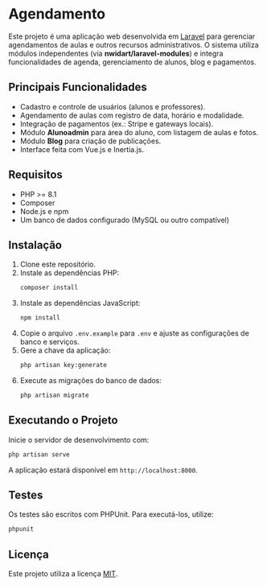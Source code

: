 # Agendamento

Este projeto é uma aplicação web desenvolvida em [Laravel](https://laravel.com/) para gerenciar agendamentos de aulas e outros recursos administrativos. O sistema utiliza módulos independentes (via **nwidart/laravel-modules**) e integra funcionalidades de agenda, gerenciamento de alunos, blog e pagamentos.

## Principais Funcionalidades

- Cadastro e controle de usuários (alunos e professores).
- Agendamento de aulas com registro de data, horário e modalidade.
- Integração de pagamentos (ex.: Stripe e gateways locais).
- Módulo **Alunoadmin** para área do aluno, com listagem de aulas e fotos.
- Módulo **Blog** para criação de publicações.
- Interface feita com Vue.js e Inertia.js.

## Requisitos

- PHP >= 8.1
- Composer
- Node.js e npm
- Um banco de dados configurado (MySQL ou outro compatível)

## Instalação

1. Clone este repositório.
2. Instale as dependências PHP:
   ```bash
   composer install
   ```
3. Instale as dependências JavaScript:
   ```bash
   npm install
   ```
4. Copie o arquivo `.env.example` para `.env` e ajuste as configurações de banco e serviços.
5. Gere a chave da aplicação:
   ```bash
   php artisan key:generate
   ```
6. Execute as migrações do banco de dados:
   ```bash
   php artisan migrate
   ```

## Executando o Projeto

Inicie o servidor de desenvolvimento com:
```bash
php artisan serve
```
A aplicação estará disponível em `http://localhost:8000`.

## Testes

Os testes são escritos com PHPUnit. Para executá-los, utilize:
```bash
phpunit
```

## Licença

Este projeto utiliza a licença [MIT](https://opensource.org/licenses/MIT).
